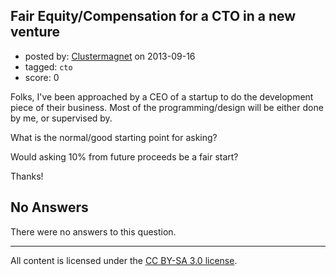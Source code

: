 ## Fair Equity/Compensation for a CTO in a new venture

- posted by: [Clustermagnet](https://stackexchange.com/users/-1/27197-clustermagnet) on 2013-09-16
- tagged: `cto`
- score: 0

Folks,
  I've been approached by a CEO of a startup to do the development piece of their business.  Most of the programming/design will be either done by me, or supervised by.
  
  What is the normal/good starting point for asking?  

  Would asking 10% from future proceeds be a fair start?

Thanks!

## No Answers

There were no answers to this question.


---

All content is licensed under the [CC BY-SA 3.0 license](https://creativecommons.org/licenses/by-sa/3.0/).
